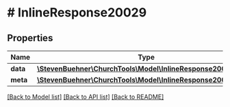 # # InlineResponse20029

## Properties

Name | Type | Description | Notes
------------ | ------------- | ------------- | -------------
**data** | [**\StevenBuehner\ChurchTools\Model\InlineResponse20029Data[]**](InlineResponse20029Data.md) |  | [optional]
**meta** | [**\StevenBuehner\ChurchTools\Model\InlineResponse2002Meta**](InlineResponse2002Meta.md) |  | [optional]

[[Back to Model list]](../../README.md#models) [[Back to API list]](../../README.md#endpoints) [[Back to README]](../../README.md)
